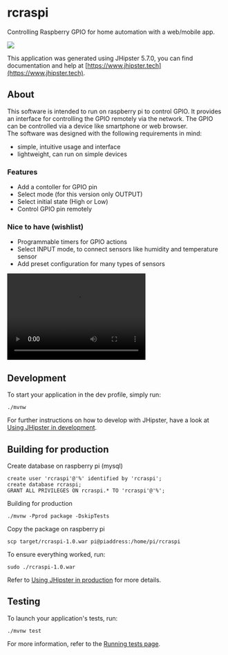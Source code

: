 # rcraspi
Controlling Raspberry GPIO for home automation with a web/mobile app.

[![](http://img.youtube.com/vi/EWZKmvhpyBQ/0.jpg)](http://www.youtube.com/watch?v=EWZKmvhpyBQ "rcraspi")

This application was generated using JHipster 5.7.0, you can find documentation and help at [https://www.jhipster.tech](https://www.jhipster.tech).

## About

This software is intended to run on raspberry pi to control GPIO. It provides an 
interface for controlling the GPIO remotely via the network. The GPIO can be controlled via a device 
like smartphone or web browser.  
The software was designed with the following requirements in mind:
- simple, intuitive usage and interface
- lightweight, can run on simple devices

### Features

- Add a contoller for GPIO pin
- Select mode (for this version only OUTPUT)
- Select initial state (High or Low)
- Control GPIO pin remotely

### Nice to have (wishlist)

- Programmable timers for GPIO actions
- Select INPUT mode, to connect sensors like humidity and temperature sensor
- Add preset configuration for many types of sensors

<video src="video.mp4" width="320" height="200" controls preload></video>

## Development

To start your application in the dev profile, simply run:

    ./mvnw    


For further instructions on how to develop with JHipster, have a look at [Using JHipster in development][].



## Building for production

Create database on raspberry pi (mysql)

    create user 'rcraspi'@'%' identified by 'rcraspi';  
    create database rcraspi;
    GRANT ALL PRIVILEGES ON rcraspi.* TO 'rcraspi'@'%';

Building for production

    ./mvnw -Pprod package -DskipTests

Copy the package on raspberry pi

    scp target/rcraspi-1.0.war pi@piaddress:/home/pi/rcraspi

To ensure everything worked, run:

    sudo ./rcraspi-1.0.war

Refer to [Using JHipster in production][] for more details.

## Testing

To launch your application's tests, run:

    ./mvnw test

For more information, refer to the [Running tests page][].

[JHipster Homepage and latest documentation]: https://www.jhipster.tech
[JHipster 5.7.0 archive]: https://www.jhipster.tech/documentation-archive/v5.7.0

[Using JHipster in development]: https://www.jhipster.tech/development/
[Using Docker and Docker-Compose]: https://www.jhipster.tech/docker-compose
[Using JHipster in production]: https://www.jhipster.tech/production/
[Running tests page]: https://www.jhipster.tech/running-tests/


